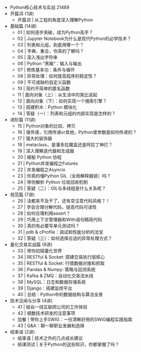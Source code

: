 - Python核心技术与实战 21489
- 开篇词 (1讲)
	- 开篇词 | 从工程的角度深入理解Python
- 基础篇 (14讲)
	- 01 | 如何逐步突破，成为Python高手？
	- 02 | Jupyter Notebook为什么是现代Python的必学技术？
	- 03 | 列表和元组，到底用哪一个？
	- 04 | 字典、集合，你真的了解吗？
	- 05 | 深入浅出字符串
	- 06 | Python “黑箱”：输入与输出
	- 07 | 修炼基本功：条件与循环
	- 08 | 异常处理：如何提高程序的稳定性？
	- 09 | 不可或缺的自定义函数
	- 10 | 简约不简单的匿名函数
	- 11 | 面向对象（上）：从生活中的类比说起
	- 12 | 面向对象（下）：如何实现一个搜索引擎？
	- 13 | 搭建积木：Python 模块化
	- 14 | 答疑（一）：列表和元组的内部实现是怎样的？
- 进阶篇 (11讲)
	- 15 | Python对象的比较、拷贝
	- 16 | 值传递，引用传递or其他，Python里参数是如何传递的？
	- 17 | 强大的装饰器
	- 18 | metaclass，是潘多拉魔盒还是阿拉丁神灯？
	- 19 | 深入理解迭代器和生成器
	- 20 | 揭秘 Python 协程
	- 21 | Python并发编程之Futures
	- 22 | 并发编程之Asyncio
	- 23 | 你真的懂Python GIL（全局解释器锁）吗？
	- 24 | 带你解析 Python 垃圾回收机制
	- 25 | 答疑（二）：GIL与多线程是什么关系呢？
- 规范篇 (7讲)
	- 26 | 活都来不及干了，还有空注意代码风格？！
	- 27 | 学会合理分解代码，提高代码可读性
	- 28 | 如何合理利用assert？
	- 29 | 巧用上下文管理器和With语句精简代码
	- 30 | 真的有必要写单元测试吗？
	- 31 | pdb & cProfile：调试和性能分析的法宝
	- 32 | 答疑（三）：如何选择合适的异常处理方式？
- 量化交易实战篇 (8讲)
	- 33 | 带你初探量化世界
	- 34 | RESTful & Socket: 搭建交易执行层核心
	- 35 | RESTful & Socket: 行情数据对接和抓取
	- 36 | Pandas & Numpy: 策略与回测系统
	- 37 | Kafka & ZMQ：自动化交易流水线
	- 38 | MySQL：日志和数据存储系统
	- 39 | Django：搭建监控平台
	- 40 | 总结：Python中的数据结构与算法全景
- 技术见闻与分享 (4讲)
	- 41 | 硅谷一线互联网公司的工作体验
	- 42 | 细数技术研发的注意事项
	- 加餐 | 带你上手SWIG：一份清晰好用的SWIG编程实践指南
	- 43 | Q&A：聊一聊职业发展和选择
- 结束语 (2讲)
	- 结束语 | 技术之外的几点成长建议
	- 结课测试 | 关于Python的这些知识，你都掌握了吗？